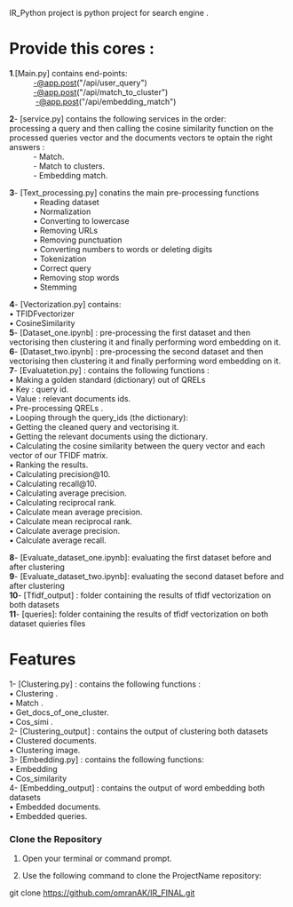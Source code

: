 IR_Python project is python project for search engine  .
# Provide this cores :
**1**.[Main.py] contains end-points: <br/>
       $~~~~~~~~~~~$-@app.post("/api/user_query")<br/>
       $~~~~~~~~~~~$-@app.post("/api/match_to_cluster")<br/>
       $~~~~~~~~~~~$ -@app.post("/api/embedding_match")<br/>

**2**- [service.py] contains the following services in the order: <br/>
  processing a query and then calling the cosine similarity function on the processed queries vector and the documents vectors te optain the right answers :<br/>
    $~~~~~~~~~~~$-	Match.<br/>
    $~~~~~~~~~~~$-	Match to clusters.<br/>
    $~~~~~~~~~~~$-	Embedding match.<br/>

**3**- [Text_processing.py] conatins the main pre-processing functions<br/>
    $~~~~~~~~~~~$• Reading dataset<br/>
    $~~~~~~~~~~~$• Normalization <br/>
    $~~~~~~~~~~~$• Converting to lowercase <br/>
    $~~~~~~~~~~~$• Removing URLs<br/>
    $~~~~~~~~~~~$• Removing punctuation<br/>
    $~~~~~~~~~~~$• Converting numbers to words or deleting digits<br/>
    $~~~~~~~~~~~$• Tokenization <br/>
    $~~~~~~~~~~~$• Correct query<br/>
    $~~~~~~~~~~~$• Removing stop words<br/>
    $~~~~~~~~~~~$• Stemming <br/>

**4**- [Vectorization.py] contains:<br/>
    • TFIDFvectorizer<br/>
    • CosineSimilarity<br/>
**5**- [Dataset_one.ipynb] : pre-processing the first dataset and then vectorising then clustering it and finally performing word embedding on it.<br/>
**6**- [Dataset_two.ipynb] : pre-processing the second dataset and then vectorising then clustering it and finally performing word embedding on it.<br/>
**7**- [Evaluatetion.py] : contains the following functions :<br/>
    • Making  a golden standard (dictionary) out of QRELs  <br/>
    •	Key : query id.<br/>
    • Value : relevant documents ids.<br/>
    • Pre-processing QRELs .<br/>
    • Looping through the query_ids (the dictionary):<br/>
    • Getting the cleaned query and vectorising it.<br/>
    • Getting the relevant documents using the dictionary.<br/>
    • Calculating the cosine similarity between the query vector and each vector of our TFIDF matrix.<br/>
    • Ranking the results.<br/>
    • Calculating precision@10.<br/>
    • Calculating recall@10.<br/>
    • Calculating average precision.<br/>
    • Calculating reciprocal rank.<br/>
    • Calculate mean average precision. <br/>
    • Calculate mean reciprocal rank.<br/>
    • Calculate average precision.<br/>
    • Calculate average recall.<br/>

**8**- [Evaluate_dataset_one.ipynb]: evaluating the first dataset before and after clustering<br/>
**9**- [Evaluate_dataset_two.ipynb]: evaluating the second dataset before and after clustering<br/>
**10**- [Tfidf_output] : folder containing the results of tfidf vectorization on both datasets<br/>
**11**- [queries]: folder containing the results of tfidf vectorization on both dataset quieries files<br/>
# Features

1- [Clustering.py]  : contains the following functions :<br/>
    • Clustering . <br/>
    • Match .<br/>
    • Get_docs_of_one_cluster.<br/>
    • Cos_simi .<br/>
2- [Clustering_output]  : contains the output of clustering both datasets<br/>
    • Clustered documents.<br/>
    • Clustering image.<br/>
3- [Embedding.py]  : contains the following functions:<br/>
    • Embedding<br/>
    • Cos_similarity<br/>
4- [Embedding_output] : contains the output of word embedding both datasets<br/>
    • Embedded documents.<br/>
    • Embedded queries.  <br/>

### Clone the Repository<br/>

1. Open your terminal or command prompt.<br/>

2. Use the following command to clone the ProjectName repository:<br/>

git clone https://github.com/omranAK/IR_FINAL.git<br/>
